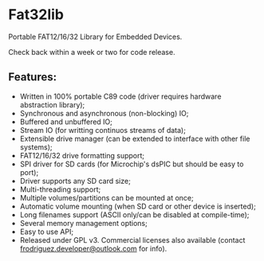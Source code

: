 Fat32lib
========

Portable FAT12/16/32 Library for Embedded Devices.

Check back within a week or two for code release.

Features:
---------

- Written in 100% portable C89 code (driver requires hardware abstraction library);
- Synchronous and asynchronous (non-blocking) IO;
- Buffered and unbuffered IO;
- Stream IO (for writting continuos streams of data);
- Extensible drive manager (can be extended to interface with other file systems);
- FAT12/16/32 drive formatting support;
- SPI driver for SD cards (for Microchip's dsPIC but should be easy to port);
- Driver supports any SD card size;
- Multi-threading support;
- Multiple volumes/partitions can be mounted at once;
- Automatic volume mounting (when SD card or other device is inserted);
- Long filenames support (ASCII only/can be disabled at compile-time);
- Several memory management options;
- Easy to use API;
- Released under GPL v3. Commercial licenses also available (contact frodriguez.developer@outlook.com for info).

